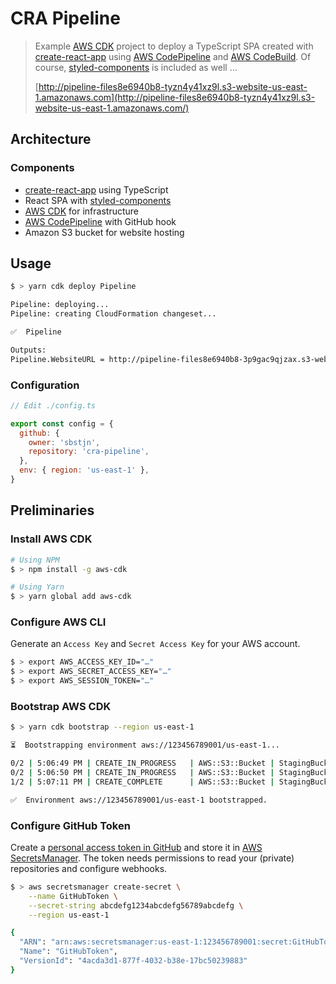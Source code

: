 # CRA Pipeline

> Example [AWS CDK](https://docs.aws.amazon.com/cdk/latest/guide/home.html) project to deploy a TypeScript SPA created with [create-react-app](https://github.com/facebook/create-react-app) using [AWS CodePipeline](https://aws.amazon.com/codepipeline/) and [AWS CodeBuild](https://aws.amazon.com/codebuild/). Of course, [styled-components](https://styled-components.com/) is included as well …
>
> [http://pipeline-files8e6940b8-tyzn4y41xz9l.s3-website-us-east-1.amazonaws.com](http://pipeline-files8e6940b8-tyzn4y41xz9l.s3-website-us-east-1.amazonaws.com/)

## Architecture

### Components

- [create-react-app](https://github.com/facebook/create-react-app) using TypeScript
- React SPA with [styled-components](https://styled-components.com/)
- [AWS CDK](https://docs.aws.amazon.com/cdk/latest/guide/home.html) for infrastructure
- [AWS CodePipeline](https://aws.amazon.com/codepipeline/) with GitHub hook
- Amazon S3 bucket for website hosting

## Usage

```bash
$ > yarn cdk deploy Pipeline

Pipeline: deploying...
Pipeline: creating CloudFormation changeset...

✅  Pipeline

Outputs:
Pipeline.WebsiteURL = http://pipeline-files8e6940b8-3p9gac9qjzax.s3-website-us-east-1.amazonaws.com
```

### Configuration

```js
// Edit ./config.ts

export const config = {
  github: {
    owner: 'sbstjn',
    repository: 'cra-pipeline',
  },
  env: { region: 'us-east-1' },
}
```

## Preliminaries

### Install AWS CDK

```bash
# Using NPM
$ > npm install -g aws-cdk

# Using Yarn
$ > yarn global add aws-cdk
```

### Configure AWS CLI

Generate an `Access Key` and `Secret Access Key` for your AWS account.

```bash
$ > export AWS_ACCESS_KEY_ID="…"
$ > export AWS_SECRET_ACCESS_KEY="…"
$ > export AWS_SESSION_TOKEN="…"
```

### Bootstrap AWS CDK

```bash
$ > yarn cdk bootstrap --region us-east-1

⏳  Bootstrapping environment aws://123456789001/us-east-1...

0/2 | 5:06:49 PM | CREATE_IN_PROGRESS   | AWS::S3::Bucket | StagingBucket
0/2 | 5:06:50 PM | CREATE_IN_PROGRESS   | AWS::S3::Bucket | StagingBucket Resource creation Initiated
1/2 | 5:07:11 PM | CREATE_COMPLETE      | AWS::S3::Bucket | StagingBucket

✅  Environment aws://123456789001/us-east-1 bootstrapped.
```

### Configure GitHub Token

Create a [personal access token in GitHub](https://help.github.com/en/github/authenticating-to-github/creating-a-personal-access-token-for-the-command-line) and store it in [AWS SecretsManager](https://aws.amazon.com/secrets-manager/). The token needs permissions to read your (private) repositories and configure webhooks.

```bash
$ > aws secretsmanager create-secret \
    --name GitHubToken \
    --secret-string abcdefg1234abcdefg56789abcdefg \
    --region us-east-1

{
  "ARN": "arn:aws:secretsmanager:us-east-1:123456789001:secret:GitHubToken-uNBxTr",
  "Name": "GitHubToken",
  "VersionId": "4acda3d1-877f-4032-b38e-17bc50239883"
}
```
